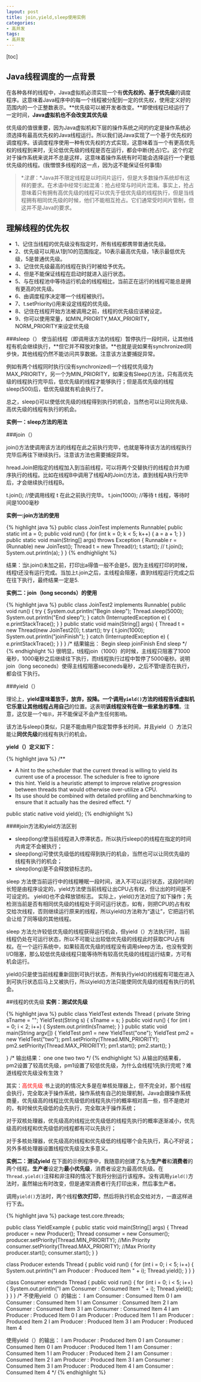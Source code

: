 ```yaml
---
layout: post
title: join,yield,sleep使用实例
categories:
- 高并发
tags:
- 高并发
---
```

[toc]
## Java线程调度的一点背景

在各种各样的线程中，Java虚拟机必须实现一个有**优先权的、基于优先级**的调度程序。这意味着Java程序中的每一个线程被分配到一定的优先权，使用定义好的范围内的一个正整数表示。**优先级可以被开发者改变。**即使线程已经运行了一定时间，**Java虚拟机也不会改变其优先级**

优先级的值很重要，因为Java虚拟机和下层的操作系统之间的约定是操作系统必须选择有最高优先权的Java线程运行。所以我们说Java实现了一个基于优先权的调度程序。该调度程序使用一种有优先权的方式实现，这意味着当一个有更高优先权的线程到来时，无论低优先级的线程是否在运行，都会中断(抢占)它。这个约定对于操作系统来说并不总是这样，这意味着操作系统有时可能会选择运行一个更低优先级的线程。(我憎恨多线程的这一点，因为这不能保证任何事情)

>**注意*：*Java并不限定线程是以时间片运行，但是大多数操作系统却有这样的要求。在术语中经常引起混淆：抢占经常与时间片混淆。事实上，抢占意味着只有拥有高优先级的线程可以优先于低优先级的线程执行，但是当线程拥有相同优先级的时候，他们不能相互抢占。它们通常受时间片管制，但这并不是Java的要求。

## 理解线程的优先权

- 1、记住当线程的优先级没有指定时，所有线程都携带普通优先级。
- 2、优先级可以用从1到10的范围指定。10表示最高优先级，1表示最低优先级，5是普通优先级。
- 3、记住优先级最高的线程在执行时被给予优先。
- 4、但是不能保证线程在启动时就进入运行状态。
- 5、与在线程池中等待运行机会的线程相比，当前正在运行的线程可能总是拥有更高的优先级。
- 6、由调度程序决定哪一个线程被执行。
- 7、t.setPriority()用来设定线程的优先级。
- 8、记住在线程开始方法被调用之前，线程的优先级应该被设定。
- 9、你可以使用常量，如MIN_PRIORITY,MAX_PRIORITY，NORM_PRIORITY来设定优先级

###sleep（）
使当前线程（即调用该方法的线程）暂停执行一段时间，让其他线程有机会继续执行，**但它并不释放对象锁。**也就是说如果有synchronized同步快，其他线程仍然不能访问共享数据。注意该方法要捕捉异常。
 
例如有两个线程同时执行(没有synchronized)一个线程优先级为MAX_PRIORITY，另一个为MIN_PRIORITY，如果没有Sleep()方法，只有高优先级的线程执行完毕后，低优先级的线程才能够执行；但是高优先级的线程sleep(500)后，低优先级就有机会执行了。

总之，sleep()可以使低优先级的线程得到执行的机会，当然也可以让同优先级、高优先级的线程有执行的机会。

**实例一：sleep方法的用法**

###join（）

join()方法使调用该方法的线程在此之前执行完毕，也就是等待该方法的线程执行完毕后再往下继续执行。注意该方法也需要捕捉异常。

hread.Join把指定的线程加入到当前线程，可以将两个交替执行的线程合并为顺序执行的线程。比如在线程B中调用了线程A的Join()方法，直到线程A执行完毕后，才会继续执行线程B。

t.join();      //使调用线程 t 在此之前执行完毕。
t.join(1000);  //等待 t 线程，等待时间是1000毫秒

**实例一:join方法的使用**

{% highlight java %}
public class JoinTest implements  Runnable{
    public static int a = 0;
    public void run() {
        for (int k = 0; k < 5; k++) {
            a = a + 1;
        }
    }
    public static void main(String[] args) throws Exception {
        Runnable r = (Runnable) new JoinTest();
        Thread t = new Thread(r);
        t.start();
       // t.join();
        System.out.println(a);
    }
}
{% endhighlight %}

结果：当t.join()未加之前，打印出a得值一般不会是5，因为主线程打印的时候，线程t还没有运行完成。当加上t.join之后，主线程会阻塞，直到t线程运行完成之后在往下执行，最终结果一定是5.

**实例二：join（long seconds）的使用**

{% highlight java %}
public class JoinTest2 implements Runnable{
    public void run() {
        try {
            System.out.println("Begin sleep");
            Thread.sleep(5000);
            System.out.println("End sleep");
        } catch (InterruptedException e) {
            e.printStackTrace();
        }
    }
    public static void main(String[] args) {
        Thread t = new Thread(new JoinTest2());
        t.start();
        try {
            t.join(1000);
            System.out.println("joinFinish");
        } catch (InterruptedException e) {
            e.printStackTrace();
        }
    }
}
/*
结果输出：
Begin sleep
joinFinish
End sleep
*/
{% endhighlight %}
很明显，t线程join（1000）的时候，主线程只阻塞了1000毫秒，1000毫秒之后继续往下执行，而t线程执行过程中暂停了5000毫秒。说明join（long seconeds）使得主线程阻塞seconeds毫秒，之后不管t是否在执行，都会往下执行。


###yield（）

理论上，**yield意味着放手，放弃，投降。**一个调用`yield()`方法的线程告诉虚拟机它乐意让**其他线程占用自己**的位置。这表明**该线程没有在做一些紧急的事情**。注意，这仅是一个`暗示`，并不能保证不会产生任何影响。

该方法与sleep()类似，只是不能由用户指定暂停多长时间，并且yield（）方法只能让**同优先级**的线程有执行的机会。

**yield（）定义如下：**

{% highlight java %}
/**
  * A hint to the scheduler that the current thread is willing to yield its current use of a processor. The scheduler is free to ignore
  * this hint. Yield is a heuristic attempt to improve relative progression between threads that would otherwise over-utilize a CPU.
  * Its use should be combined with detailed profiling and benchmarking to ensure that it actually has the desired effect.
  */
 
public static native void yield();
{% endhighlight %}

####join方法和yield方法区别
- sleep(long)使当前线程进入停滞状态，所以执行sleep()的线程在指定的时间内肯定不会被执行；
- sleep(long)可使优先级低的线程得到执行的机会，当然也可以让同优先级的线程有执行的机会；
- sleep(long)是不会释放锁标志的。

sleep 方法使当前运行中的线程睡眠一段时间，进入不可以运行状态，这段时间的长短是由程序设定的，yield方法使当前线程让出CPU占有权，但让出的时间是不可设定的。
 yield()也不会释放锁标志。
 实际上，yield()方法对应了如下操作；先检测当前是否有相同优先级的线程处于同可运行状态，如有，则把CPU的占有权交给次线程，否则继续运行原来的线程，所以yield()方法称为“退让”，它把运行机会让给了同等级的其他线程。

 sleep 方法允许较低优先级的线程获得运行机会，但yield（）方法执行时，当前线程仍处在可运行状态，所以不可能让出较低优先级的线程此时获取CPU占有权。在一个运行系统中，如果较高优先级的线程没有调用sleep方法，也没有受到I/O阻塞，那么较低优先级线程只能等待所有较高优先级的线程运行结束，方可有机会运行。

 yield()只是使当前线程重新回到可执行状态，所有执行yield()的线程有可能在进入到可执行状态后马上又被执行，所以yield()方法只能使同优先级的线程有执行的机会。
 
 
 ##线程的优先级
 **实例：测试优先级**
 
 {% highlight java %}
 public class YieldTest extends Thread {
    private String sTname = "";
    YieldTest(String s) {
        sTname = s;
    }
    public void run() {
        for (int i = 0; i < 2; i++) {
                System.out.println(sTname);
        }
    }
    public static void main(String argv[]) {
        YieldTest pm1 = new YieldTest("one");
        YieldTest pm2 = new YieldTest("two");
        pm1.setPriority(Thread.MIN_PRIORITY);
        pm2.setPriority(Thread.MAX_PRIORITY);
        pm1.start();
        pm2.start();
    }

}
/*
输出结果：
one
one
two
two
*/
 {% endhighlight %}
 从输出的结果看，pm2设置了较高优先级，pm1设置了较低优先级，为什么会线程1先执行完呢？难道线程优先级没有生效？

其实：<font color="red">高优先级</font>
书上说的的情况大多是在单核处理器上，但不完全对，那个线程会执行，完全取决于操作系统，操作系统有自己的处理机制，Java会跟操作系统商量，优先级高的线程比优先级低的线程先执行的概率相对高一些，但不是绝对的，有时候优先级低的会先执行，完全取决于操作系统；

对于双核处理器，优先级高的线程比优先级低的线程先执行的概率逐渐减小，优先级高的线程和优先级低的线程都有可以先执行；

对于多核处理器，优先级高的线程和优先级低的线程哪个会先执行，真心不好说；另外多核处理器设置线程优先级没太多意义。

**实例二：测试yield**
在下面的示例程序中，我随意的创建了名为**生产者**和**消费者**的两个线程。**生产者**设定为**最小优先级**，消费者设定为最高优先级。在`Thread.yield()`注释和非注释的情况下我将分别运行该程序。没有调用`yield()`方法时，虽然输出有时改变，但是通常消费者行先打印出来，然后事生产者。

调用`yield()`方法时，两个线程**依次打印**，然后将执行机会交给对方，一直这样进行下去。

{% highlight java %}
package test.core.threads;
 
public class YieldExample
{
   public static void main(String[] args)
   {
      Thread producer = new Producer();
      Thread consumer = new Consumer(); 
      producer.setPriority(Thread.MIN_PRIORITY); //Min Priority
      consumer.setPriority(Thread.MAX_PRIORITY); //Max Priority 
      producer.start();
      consumer.start();
   }
}
 
class Producer extends Thread
{
   public void run()
   {
      for (int i = 0; i < 5; i++)
      {
         System.out.println("I am Producer : Produced Item " + i);
         Thread.yield();
      }
   }
}
 
class Consumer extends Thread
{
   public void run()
   {
      for (int i = 0; i < 5; i++)
      {
         System.out.println("I am Consumer : Consumed Item " + i);
         Thread.yield();
      }
   }
}
/*
不使用yield（）的输出：
 I am Consumer : Consumed Item 0
 I am Consumer : Consumed Item 1
 I am Consumer : Consumed Item 2
 I am Consumer : Consumed Item 3
 I am Consumer : Consumed Item 4
 I am Producer : Produced Item 0
 I am Producer : Produced Item 1
 I am Producer : Produced Item 2
 I am Producer : Produced Item 3
 I am Producer : Produced Item 4
 
 使用yield（）的输出：
 I am Producer : Produced Item 0
 I am Consumer : Consumed Item 0
 I am Producer : Produced Item 1
 I am Consumer : Consumed Item 1
 I am Producer : Produced Item 2
 I am Consumer : Consumed Item 2
 I am Producer : Produced Item 3
 I am Consumer : Consumed Item 3
 I am Producer : Produced Item 4
 I am Consumer : Consumed Item 4
*/
{% endhighlight %}
